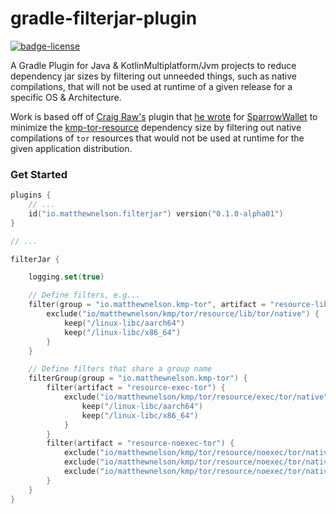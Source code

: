 # gradle-filterjar-plugin
[![badge-license]][url-license]

A Gradle Plugin for Java & KotlinMultiplatform/Jvm projects to reduce dependency jar sizes by filtering out unneeded 
things, such as native compilations, that will not be used at runtime of a given release for a specific OS & Architecture.

Work is based off of [Craig Raw's][url-craig] plugin that [he wrote][url-sparrow-plugin] for [SparrowWallet][url-sparrow] 
to minimize the [kmp-tor-resource][url-kmp-tor-resource] dependency size by filtering out native compilations of `tor` 
resources that would not be used at runtime for the given application distribution.

### Get Started

<!-- TAG_VERSION -->

```kotlin
plugins {
    // ...
    id("io.matthewnelson.filterjar") version("0.1.0-alpha01")
}

// ...

filterJar {

    logging.set(true)

    // Define filters, e.g...
    filter(group = "io.matthewnelson.kmp-tor", artifact = "resource-lib-tor") {
        exclude("io/matthewnelson/kmp/tor/resource/lib/tor/native") {
            keep("/linux-libc/aarch64")
            keep("/linux-libc/x86_64")
        }
    }

    // Define filters that share a group name
    filterGroup(group = "io.matthewnelson.kmp-tor") {
        filter(artifact = "resource-exec-tor") {
            exclude("io/matthewnelson/kmp/tor/resource/exec/tor/native") {
                keep("/linux-libc/aarch64")
                keep("/linux-libc/x86_64")
            }
        }
        filter(artifact = "resource-noexec-tor") {
            exclude("io/matthewnelson/kmp/tor/resource/noexec/tor/native/linux-libc/armv7/")
            exclude("io/matthewnelson/kmp/tor/resource/noexec/tor/native/linux-libc/ppc64/")
            exclude("io/matthewnelson/kmp/tor/resource/noexec/tor/native/linux-libc/x86/")
        }
    }
}
```

[badge-license]: https://img.shields.io/badge/license-Apache%20License%202.0-blue.svg?style=flat

[url-license]: https://www.apache.org/licenses/LICENSE-2.0
[url-kmp-tor-resource]: https://github.com/05nelsonm/kmp-tor-resource
[url-craig]: https://github.com/craigraw
[url-sparrow]: https://github.com/sparrowwallet/sparrow
[url-sparrow-plugin]: https://github.com/sparrowwallet/sparrow/commit/474f3a4e91ea28ed2a52131bc1909b919b73a8cb
